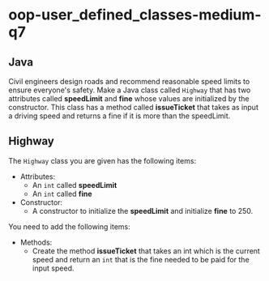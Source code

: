 # oop-user_defined_classes-medium-q7

## Java

Civil engineers design roads and recommend reasonable speed limits to ensure everyone's
safety. Make a Java class called `Highway` that has two attributes called **speedLimit** and
**fine** whose values are initialized by the constructor. This class has a method called
**issueTicket** that takes as input a driving speed and returns a fine if it is more
than the speedLimit.

## Highway

The `Highway` class you are given has the following items:

- Attributes:
    - An `int` called **speedLimit**
    - An `int` called **fine**
- Constructor:
    - A constructor to initialize the **speedLimit** and initialize **fine** to 250.

You need to add the following items:

- Methods:
    - Create the method **issueTicket** that takes an int which is the current speed and
      return an `int` that is the fine needed to be paid for the input speed.